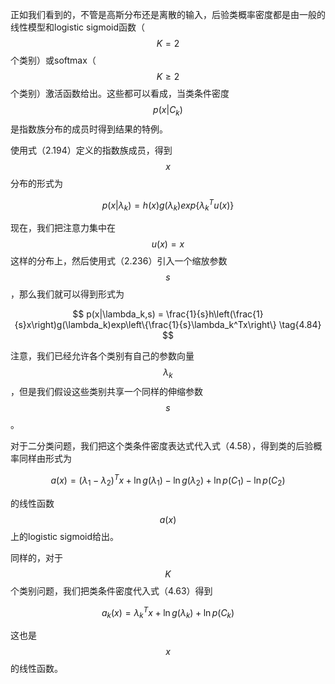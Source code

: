 正如我们看到的，不管是高斯分布还是离散的输入，后验类概率密度都是由一般的线性模型和logistic sigmoid函数（$$K = 2$$个类别）或softmax（$$ K \geq 2 $$个类别）激活函数给出。这些都可以看成，当类条件密度$$ p(x|C_k) $$是指数族分布的成员时得到结果的特例。    

使用式（2.194）定义的指数族成员，得到$$ x $$分布的形式为

$$
p(x|\lambda_k) = h(x)g(\lambda_k)exp\{\lambda_k^Tu(x)\} \tag{4.83}
$$

现在，我们把注意力集中在$$ u(x) = x $$这样的分布上，然后使用式（2.236）引入一个缩放参数$$ s $$，那么我们就可以得到形式为

$$
p(x|\lambda_k,s) = \frac{1}{s}h\left(\frac{1}{s}x\right)g(\lambda_k)exp\left\{\frac{1}{s}\lambda_k^Tx\right\} \tag{4.84}
$$

注意，我们已经允许各个类别有自己的参数向量$$ \lambda_k $$，但是我们假设这些类别共享一个同样的伸缩参数$$ s $$。   

对于二分类问题，我们把这个类条件密度表达式代入式（4.58），得到类的后验概率同样由形式为

$$
a(x) = (\lambda_1 - \lambda_2)^Tx + \ln g(\lambda_1) - \ln g(\lambda_2) + \ln p(C_1) - \ln p(C_2) \tag{4.85}
$$

的线性函数$$ a(x) $$上的logistic sigmoid给出。    

同样的，对于$$ K $$个类别问题，我们把类条件密度代入式（4.63）得到

$$
a_k(x) = \lambda_k^Tx + \ln g(\lambda_k) + \ln p(C_k) \tag{4.86}
$$

这也是$$ x $$的线性函数。
